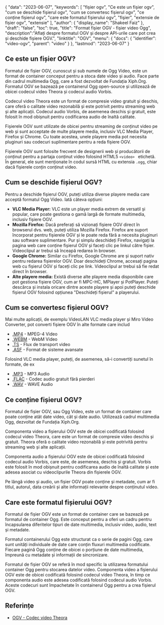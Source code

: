 {
"data": "2023-06-07",
  "keywords": [
"fișier ogv",
"Ce este un fișier ogv",
"cum se deschide fișierul ogv",
"cum se convertesc fișierul ogv",
"ce conține fișierul ogv",
"care este formatul fișierului ogv",
"fişier",
"extensie de fișier ogv",
"extensie"
],
  "author": {
"display_name": "Shakeel Faiz"
},
"draft": "false",
"toc": true,
"title": "Format fișier OGV - fișier video Ogg",
  "description":"Aflați despre formatul OGV și despre API-urile care pot crea și deschide fișiere OGV.",
  "linktitle": "OGV",
  "menu": {
    "docs": {
      "identifier": "video-ogv",
      "parent": "video"
}
},
"lastmod": "2023-06-07"
}

## Ce este un fișier OGV?

Formatul de fișier OGV, cunoscut și sub numele de Ogg Video, este un format de container conceput pentru a stoca date video și audio. Face parte din cadrul multimedia Ogg, care a fost dezvoltat de Fundația Xiph.Org. Formatul OGV se bazează pe containerul Ogg open-source și utilizează de obicei codecul video Theora și codecul audio Vorbis.

Codecul video Theora este un format de compresie video gratuit și deschis, care oferă o calitate video rezonabilă și este potrivit pentru streaming web și alte aplicații. Codecul audio Vorbis, de asemenea deschis și gratuit, este folosit în mod obișnuit pentru codificarea audio de înaltă calitate.

Fișierele OGV sunt utilizate de obicei pentru streaming de conținut video pe web și sunt acceptate de multe playere media, inclusiv VLC Media Player, Firefox și Chrome. Cu toate acestea, unele playere media pot necesita pluginuri sau codecuri suplimentare pentru a reda fișiere OGV.


Fișierele OGV sunt folosite frecvent de designerii web și producătorii de conținut pentru a partaja conținut video folosind HTML5 `<video> ` etichetă. În general, ele sunt menționate în codul sursă HTML cu extensia `.ogg`, chiar dacă fișierele conțin conținut video.

## Cum se deschide fișierul OGV?

Pentru a deschide fișierul OGV, puteți utiliza diverse playere media care acceptă formatul Ogg Video. Iată câteva opțiuni:

- **VLC Media Player:** VLC este un player media extrem de versatil și popular, care poate gestiona o gamă largă de formate multimedia, inclusiv fișiere OGV.
- **Mozilla Firefox:** Dacă preferați să vizionați fișiere OGV direct în browserul dvs. web, puteți utiliza Mozilla Firefox. Firefox are suport încorporat pentru fișierele OGV și le poate reda fără a necesita pluginuri sau software suplimentare. Pur și simplu deschideți Firefox, navigați la pagina web care conține fișierul OGV și faceți clic pe linkul către fișier. Videoclipul ar trebui să înceapă redarea în browser.
- **Google Chrome:** Similar cu Firefox, Google Chrome are și suport nativ pentru redarea fișierelor OGV. Doar deschideți Chrome, accesați pagina web cu fișierul OGV și faceți clic pe link. Videoclipul ar trebui să fie redat direct în browser.
- **Alte playere media:** Există diverse alte playere media disponibile care pot gestiona fișiere OGV, cum ar fi MPC-HC, MPlayer și PotPlayer. Puteți descărca și instala oricare dintre aceste playere și apoi puteți deschide fișierul OGV folosind opțiunea "Deschideți fișierul" a playerului.

## Cum se convertesc fișierul OGV?

Mai multe aplicații, de exemplu VideoLAN VLC media player și Miro Video Converter, pot converti fișiere OGV în alte formate care includ

- [.MP4](/ro/video/mp4/) - MPEG-4 Video
- [.WEBM](/ro/video/webm/) - WebM Video
- [.TS](/ro/video/ts/) - Flux de transport video
- [.ASF](/ro/video/asf/) - Format de sisteme avansate

Folosind VLC media player, puteți, de asemenea, să-i convertiți sunetul în formate, de ex

- [.MP3](/ro/audio/mp3/) - MP3 Audio
- [.FLAC](/ro/audio/flac/) - Codec audio gratuit fără pierderi
- [.WAV](/ro/audio/wav/) - WAVE Audio

## Ce conține fișierul OGV?

Formatul de fișier OGV, sau Ogg Video, este un format de container care poate conține atât date video, cât și date audio. Utilizează cadrul multimedia Ogg, dezvoltat de Fundația Xiph.Org.

Componenta video a fișierului OGV este de obicei codificată folosind codecul video Theora, care este un format de compresie video deschis și gratuit. Theora oferă o calitate video rezonabilă și este potrivită pentru streaming web și alte aplicații.

Componenta audio a fișierului OGV este de obicei codificată folosind codecul audio Vorbis, care este, de asemenea, deschis și gratuit. Vorbis este folosit în mod obișnuit pentru codificarea audio de înaltă calitate și este adesea asociat cu videoclipurile Theora din fișierele OGV.

Pe lângă video și audio, un fișier OGV poate conține și metadate, cum ar fi titlul, autorul, data creării și alte informații relevante despre conținutul video.

## Care este formatul fișierului OGV?

Formatul de fișier OGV este un format de container care se bazează pe formatul de container Ogg. Este conceput pentru a oferi un cadru pentru încapsularea diferitelor tipuri de date multimedia, inclusiv video, audio, text și metadate.

Formatul containerului Ogg este structurat ca o serie de pagini Ogg, care sunt unități individuale de date care conțin fluxuri multimedia codificate. Fiecare pagină Ogg conține de obicei o porțiune de date multimedia, împreună cu metadate și informații de sincronizare.

Formatul de fișier OGV se referă în mod specific la utilizarea formatului container Ogg pentru stocarea datelor video. Componenta video a fișierului OGV este de obicei codificată folosind codecul video Theora, în timp ce componenta audio este adesea codificată folosind codecul audio Vorbis. Aceste codecuri sunt împachetate în containerul Ogg pentru a crea fișierul OGV.

## Referințe
* [OGV - Codec video Theora](https://en.wikipedia.org/wiki/Theora)

